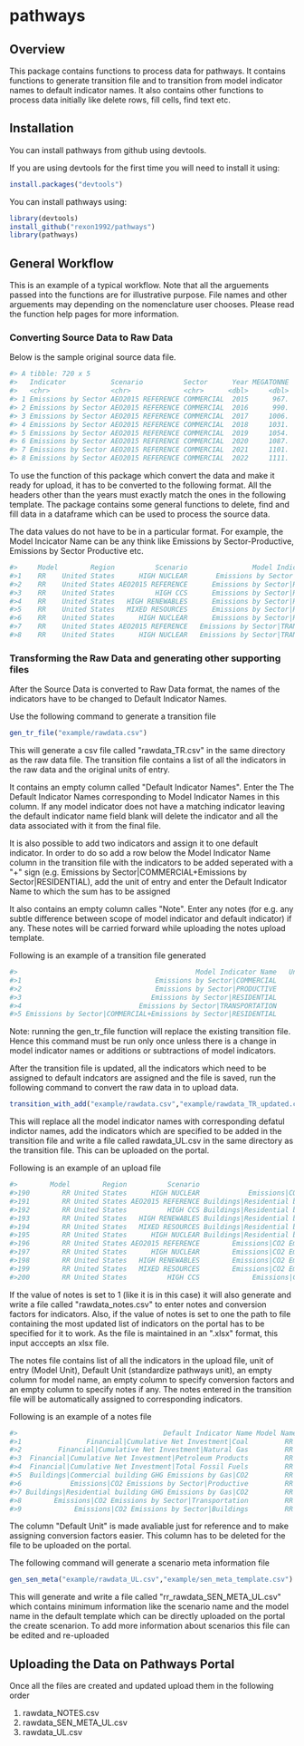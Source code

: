 
<!-- README.md is generated from README.Rmd. Please edit that file -->
pathways
========

Overview
--------

This package contains functions to process data for pathways. It contains functions to generate transition file and to transition from model indicator names to default indicator names. It also contains other functions to process data initially like delete rows, fill cells, find text etc.

Installation
------------

You can install pathways from github using devtools.

If you are using devtools for the first time you will need to install it using:

``` r
install.packages("devtools")
```

You can install pathways using:

``` r
library(devtools)
install_github("rexon1992/pathways")
library(pathways)
```

General Workflow
----------------

This is an example of a typical workflow. Note that all the arguements passed into the functions are for illustrative purpose. File names and other arguements may depending on the nomenclature user chooses. Please read the function help pages for more information.

### Converting Source Data to Raw Data

Below is the sample original source data file.

``` r
#> A tibble: 720 x 5
#>   Indicator           Scenario          Sector      Year MEGATONNE
#>   <chr>               <chr>             <chr>      <dbl>     <dbl>
#> 1 Emissions by Sector AEO2015 REFERENCE COMMERCIAL  2015      967.
#> 2 Emissions by Sector AEO2015 REFERENCE COMMERCIAL  2016      990.
#> 3 Emissions by Sector AEO2015 REFERENCE COMMERCIAL  2017     1006.
#> 4 Emissions by Sector AEO2015 REFERENCE COMMERCIAL  2018     1031.
#> 5 Emissions by Sector AEO2015 REFERENCE COMMERCIAL  2019     1054.
#> 6 Emissions by Sector AEO2015 REFERENCE COMMERCIAL  2020     1087.
#> 7 Emissions by Sector AEO2015 REFERENCE COMMERCIAL  2021     1101.
#> 8 Emissions by Sector AEO2015 REFERENCE COMMERCIAL  2022     1111.
```

To use the function of this package which convert the data and make it ready for upload, it has to be converted to the following format. All the headers other than the years must exactly match the ones in the following template. The package contains some general functions to delete, find and fill data in a dataframe which can be used to process the source data.

The data values do not have to be in a particular format. For example, the Model Incicator Name can be any think like Emissions by Sector-Productive, Emissions by Sector Productive etc.

``` r
#>     Model        Region          Scenario                Model Indicator Name     Unit of Entry   2016       2017       2018      2019       2020       2021
#>1    RR    United States      HIGH NUCLEAR       Emissions by Sector|PRODUCTIVE      MEGATONNE     1309.0257  1281.5625  1276.361  1277.6667  1278.4909  1159.8612
#>2    RR    United States AEO2015 REFERENCE      Emissions by Sector|RESIDENTIAL      MEGATONNE     971.6919   967.3204   971.834   977.2520   990.4161   992.1451
#>3    RR    United States          HIGH CCS      Emissions by Sector|RESIDENTIAL      MEGATONNE     1048.2860  1038.1109  1037.936  1046.8821  1056.1125  953.2898
#>4    RR    United States   HIGH RENEWABLES      Emissions by Sector|RESIDENTIAL      MEGATONNE     1058.8847  1034.0865  1037.559  1039.1316  1024.0665  907.8701
#>5    RR    United States   MIXED RESOURCES      Emissions by Sector|RESIDENTIAL      MEGATONNE     1047.3803  1025.2312  1018.146  1011.5801  1008.3327  891.0735
#>6    RR    United States      HIGH NUCLEAR      Emissions by Sector|RESIDENTIAL      MEGATONNE     1061.0213  1024.0253  1008.834  999.8088   987.9709   853.9611
#>7    RR    United States AEO2015 REFERENCE   Emissions by Sector|TRANSPORTATION      MEGATONNE     1929.4430  1920.1862  1921.254  1917.1024  1911.1245  1901.2237
#>8    RR    United States      HIGH NUCLEAR   Emissions by Sector|TRANSPORTATION      MEGATONNE     1930.8548  1920.5908  1919.715  1914.0895  1905.8524  1861.8619
```

### Transforming the Raw Data and generating other supporting files

After the Source Data is converted to Raw Data format, the names of the indicators have to be changed to Default Indicator Names.

Use the following command to generate a transition file

``` r
gen_tr_file("example/rawdata.csv")
```

This will generate a csv file called "rawdata\_TR.csv" in the same directory as the raw data file. The transition file contains a list of all the indicators in the raw data and the original units of entry.

It contains an empty column called "Default Indicator Names". Enter the The Default Indicator Names corresponding to Model Indicator Names in this column. If any model indicator does not have a matching indicator leaving the default indicator name field blank will delete the indicator and all the data associated with it from the final file.

It is also possible to add two indicators and assign it to one default indicator. In order to do so add a row below the Model Indicator Name column in the transition file with the indicators to be added seperated with a "+" sign (e.g. Emissions by Sector|COMMERCIAL+Emissions by Sector|RESIDENTIAL), add the unit of entry and enter the Default Indicator Name to which the sum has to be assigned

It also contains an empty column calles "Note". Enter any notes (for e.g. any subtle difference between scope of model indicator and default indicator) if any. These notes will be carried forward while uploading the notes upload template.

Following is an example of a transition file generated

``` r
#>                                            Model Indicator Name   Unit of Entry   Default Indicator Name   Note
#>1                                 Emissions by Sector|COMMERCIAL     MEGATONNE                            
#>2                                 Emissions by Sector|PRODUCTIVE     MEGATONNE                            
#>3                                Emissions by Sector|RESIDENTIAL     MEGATONNE                            
#>4                             Emissions by Sector|TRANSPORTATION     MEGATONNE                            
#>5 Emissions by Sector|COMMERCIAL+Emissions by Sector|RESIDENTIAL     MEGATONNE                            
```

Note: running the gen\_tr\_file function will replace the existing transition file. Hence this command must be run only once unless there is a change in model indicator names or additions or subtractions of model indicators.

After the transition file is updated, all the indicators which need to be assigned to default indcators are assigned and the file is saved, run the following command to convert the raw data in to upload data.

``` r
transition_with_add("example/rawdata.csv","example/rawdata_TR_updated.csv",notes = 1, "example/ind_list_production.xlsx")
```

This will replace all the model indicator names with corresponding defatul indictor names, add the indicators which are specified to be added in the transition file and write a file called rawdata\_UL.csv in the same directory as the transition file. This can be uploaded on the portal.

Following is an example of an upload file

``` r
#>        Model        Region          Scenario                                  Default Indicator Name Unit of Entry       2016       2017      2018       2019
#>190        RR United States      HIGH NUCLEAR            Emissions|CO2 Emissions by Sector|Productive     MEGATONNE  1309.0257  1281.5625  1276.361  1277.6667
#>191        RR United States AEO2015 REFERENCE Buildings|Residential building GHG Emissions by Gas|CO2     MEGATONNE   971.6919   967.3204   971.834   977.2520
#>192        RR United States          HIGH CCS Buildings|Residential building GHG Emissions by Gas|CO2     MEGATONNE  1048.2860  1038.1109  1037.936  1046.8821
#>193        RR United States   HIGH RENEWABLES Buildings|Residential building GHG Emissions by Gas|CO2     MEGATONNE  1058.8847  1034.0865  1037.559  1039.1316
#>194        RR United States   MIXED RESOURCES Buildings|Residential building GHG Emissions by Gas|CO2     MEGATONNE  1047.3803  1025.2312  1018.146  1011.5801
#>195        RR United States      HIGH NUCLEAR Buildings|Residential building GHG Emissions by Gas|CO2     MEGATONNE  1061.0213  1024.0253  1008.834   999.8088
#>196        RR United States AEO2015 REFERENCE        Emissions|CO2 Emissions by Sector|Transportation     MEGATONNE  1929.4430  1920.1862  1921.254  1917.1024
#>197        RR United States      HIGH NUCLEAR        Emissions|CO2 Emissions by Sector|Transportation     MEGATONNE  1930.8548  1920.5908  1919.715  1914.0895
#>198        RR United States   HIGH RENEWABLES        Emissions|CO2 Emissions by Sector|Transportation     MEGATONNE  1931.5498  1920.2347  1919.035  1912.5660
#>199        RR United States   MIXED RESOURCES        Emissions|CO2 Emissions by Sector|Transportation     MEGATONNE  1931.4653  1920.5047  1919.395  1913.1916
#>200        RR United States          HIGH CCS             Emissions|CO2 Emissions by Sector|Buildings     MEGATONNE 2 068.5684  2051.7622  2055.253  2078.1373
```

If the value of notes is set to 1 (like it is in this case) it will also generate and write a file called "rawdata\_notes.csv" to enter notes and conversion factors for indicators. Also, if the value of notes is set to one the path to file containing the most updated list of indicators on the portal has to be specified for it to work. As the file is maintained in an ".xlsx" format, this input acccepts an xlsx file.

The notes file contains list of all the indicators in the upload file, unit of entry (Model Unit), Default Unit (standardize pathways unit), an empty column for model name, an empty column to specify conversion factors and an empty column to specify notes if any. The notes entered in the transition file will be automatically assigned to corresponding indicators.

Following is an example of a notes file

``` r
#>                                    Default Indicator Name Model Name          Unit of Entry       Default Unit  Conversion Factor                                    Note
#>1                Financial|Cumulative Net Investment|Coal         RR Running Sum of 2014 $T billion US$2016/yr                                                               
#>2         Financial|Cumulative Net Investment|Natural Gas         RR Running Sum of 2014 $T billion US$2016/yr                                                               
#>3  Financial|Cumulative Net Investment|Petroleum Products         RR Running Sum of 2014 $T billion US$2016/yr                                                               
#>4  Financial|Cumulative Net Investment|Total Fossil Fuels         RR Running Sum of 2014 $T billion US$2016/yr                                                               
#>5  Buildings|Commercial building GHG Emissions by Gas|CO2         RR              MEGATONNE         Mt CO2e/yr                                                               
#>6            Emissions|CO2 Emissions by Sector|Productive         RR              MEGATONNE              Mt/yr                                                               
#>7 Buildings|Residential building GHG Emissions by Gas|CO2         RR              MEGATONNE              Mt/yr                                                               
#>8        Emissions|CO2 Emissions by Sector|Transportation         RR              MEGATONNE              Mt/yr                                                               
#>9             Emissions|CO2 Emissions by Sector|Buildings         RR              MEGATONNE              Mt/yr                          Sum of  residential and commercial emissions
```

The column "Default Unit" is made avaliable just for reference and to make assigning conversion factors easier. This column has to be deleted for the file to be uploaded on the portal.

The following command will generate a scenario meta information file

``` r
gen_sen_meta("example/rawdata_UL.csv","example/sen_meta_template.csv")
```

This will generate and write a file called "rr\_rawdata\_SEN\_META\_UL.csv" which contains minimum information like the scenario name and the model name in the default template which can be directly uploaded on the portal the create scenarion. To add more information about scenarios this file can be edited and re-uploaded

Uploading the Data on Pathways Portal
-------------------------------------

Once all the files are created and updated upload them in the following order

1.  rawdata\_NOTES.csv
2.  rawdata\_SEN\_META\_UL.csv
3.  rawdata\_UL.csv
